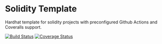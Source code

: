 # Solidity Template

Hardhat template for solidity projects with preconfigured Github Actions and Coveralls support.


[![Build Status](https://github.com/zumzoom/solidity-template/workflows/CI/badge.svg)](https://github.com/zumzoom/solidity-template/actions)
[![Coverage Status](https://coveralls.io/repos/github/zumzoom/solidity-template/badge.svg?branch=master)](https://coveralls.io/github/zumzoom/solidity-template?branch=master)
